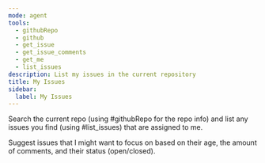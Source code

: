 ```yaml
---
mode: agent
tools:
  - githubRepo
  - github
  - get_issue
  - get_issue_comments
  - get_me
  - list_issues
description: List my issues in the current repository
title: My Issues
sidebar:
  label: My Issues
---
```


Search the current repo (using #githubRepo for the repo info) and list any issues you find (using #list_issues) that are assigned to me.

Suggest issues that I might want to focus on based on their age, the amount of comments, and their status (open/closed).

